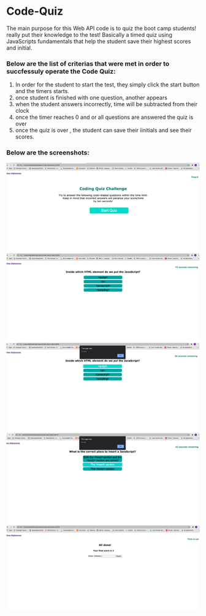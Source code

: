 # Code-Quiz


The main purpose for this Web API code is to quiz the boot camp students! really put their 
knowledge to the test! 
Basically a timed quiz using JavaScripts fundamentals that help the student save their highest scores and initial. 

### Below are the list of criterias that were met in order to succfessuly operate the Code Quiz:

1. In order for the student to start the test, they simply click the start button and the timers starts.
2. once student is finished with one question, another appears
3. when the student answers incorrectly, time will be subtracted from their clock
4. once the timer reaches 0 and or all questions are answered the quiz is over
5. once the quiz is over , the student can save their iinitials and see their scores.

### Below are the screenshots:
<img src="https://github.com/AnjinIsmail/Code-Quiz/blob/main/assets/images/1.png?raw=true">
<img src="https://github.com/AnjinIsmail/Code-Quiz/blob/main/assets/images/2.png?raw=true">
<img src="https://github.com/AnjinIsmail/Code-Quiz/blob/main/assets/images/3.png?raw=true">
<img src="https://github.com/AnjinIsmail/Code-Quiz/blob/main/assets/images/4.png?raw=true">
<img src="https://github.com/AnjinIsmail/Code-Quiz/blob/main/assets/images/5.png?raw=true">
